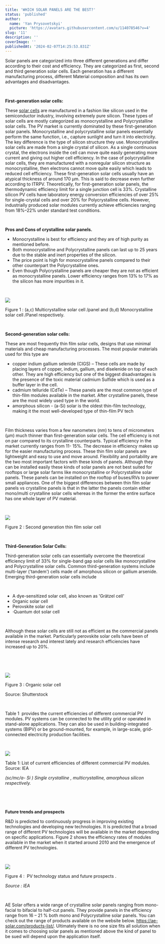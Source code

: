 ```yaml
---
title: 'WHICH SOLAR PANELS ARE THE BEST?'
status: 'published'
author:
  name: 'Yan Prysovetskyi'
  picture: 'https://avatars.githubusercontent.com/u/114078546?v=4'
slug: '11'
description: ''
coverImage: ''
publishedAt: '2024-02-07T14:25:53.831Z'
---
```


Solar panels are categorized into three different generations and differ according to their cost and efficiency. They are categorized as first, second and third generation solar cells. Each generation has a different manufacturing process, different Material composition and has its own advantages and disadvantages.

 

**First-generation solar cells:**

These [solar cells](https://ae-solar.com/) are manufactured in a fashion like silicon used in the semiconductor industry, involving extremely pure silicon. These types of solar cells are mostly categorized as monocrystalline and Polycrystalline solar cells. The PV market is currently dominated by these first-generation solar panels. Monocrystalline and polycrystalline solar panels essentially perform the same function, i.e., capture sunlight and turn it into electricity. The key difference is the type of silicon structure they use. Monocrystalline solar cells are made from a single crystal of silicon. As a single continuous crystal, the electrons inside the cell can move quite easily generating more current and giving out higher cell efficiency. In the case of polycrystalline solar cells, they are manufactured with a nonregular silicon structure as monocrystalline, then electrons cannot move quite easily which leads to reduced cell efficiency. These first-generation solar cells usually have an atypical thickness of around 170 µm. This is said to decrease even further according to ITRPV. Theoretically, for first-generation solar panels, the thermodynamic efficiency limit for a single junction cell is 33%. Crystalline silicon PV cells have laboratory energy conversion efficiencies of over 25% for single-crystal cells and over 20% for Polycrystalline cells. However, industrially produced solar modules currently achieve efficiencies ranging from 18%–22% under standard test conditions.

 

**Pros and Cons of crystalline solar panels.** 

- Monocrystalline is best for efficiency and they are of high purity as mentioned before.
- Both monocrystalline and Polycrystalline panels can last up to 25 years due to the stable and inert properties of the silicon.
- The price point is high for monocrystalline panels compared to their other counterpart the Polycrystalline ones.
- Even though Polycrystalline panels are cheaper they are not as efficient as monocrystalline panels. Lower efficiency ranges from 13% to 17% as the silicon has more impurities in it.

 

![](https://ae-solar.com/wp-content/uploads/2022/10/1-300x182.jpg)

Figure 1 : (a,c) Multicrystalline solar cell /panel and (b,d) Monocrystalline solar cell /Panel respectively.

 

**Second-generation solar cells:**

These are most frequently thin film solar cells, designs that use minimal materials and cheap manufacturing processes. The most popular materials used for this type are

- copper indium gallium selenide (CIGS) – These cells are made by placing layers of copper, indium, gallium, and diselenide on top of each other. They are high efficiency but one of the biggest disadvantages is the presence of the toxic material cadmium Sulfide which is used as a buffer layer in the cell.
- cadmium telluride (CdTe) – These panels are the most common type of thin-film modules available in the market. After crystalline panels, these are the most widely used type in the world.
- amorphous silicon - (a-Si) solar is the oldest thin-film technology, making it the most well-developed type of thin-film PV tech

 

Film thickness varies from a few nanometers (nm) to tens of micrometers (µm) much thinner than first-generation solar cells. The cell efficiency is not on par compared to its crystalline counterparts. Typical efficiency in the market currently ranges from 11- 15%. The decrease in efficiency makes up for the easier manufacturing process. These thin film solar panels are lightweight and easy to use and move around. Flexibility and portability are the two most important factors with these kinds of panels. Although they can be installed easily these kinds of solar panels are not best suited for rooftops or large solar farms like monocrystalline or Polycrystalline solar panels. These panels can be installed on the rooftop of buses/RVs to power small appliances. One of the biggest differences between thin film solar panels vs crystalline panels is that in the latter the panels contain either mono/multi crystalline solar cells whereas in the former the entire surface has one whole layer of PV material.

 

![](https://ae-solar.com/wp-content/uploads/2022/10/2-300x274.jpg)

Figure 2 : Second generation thin film solar cell

 

**Third-Generation Solar Cells:**

Third-generation solar cells can essentially overcome the theoretical efficiency limit of 33% for single-band gap solar cells like monocrystalline and Polycrystalline solar cells. Common third-generation systems include multi-layer ('tandem') cells made of amorphous silicon or gallium arsenide. Emerging third-generation solar cells include

 

- A dye-sensitized solar cell, also known as 'Grätzel cell'
- Organic solar cell
- Perovskite solar cell
- ·Quantum dot solar cell

 

Although these solar cells are still not as efficient as the commercial panels available in the market. Particularly perovskite solar cells have been of intense research and interest lately and research efficiencies have increased up to 20%.

 

 

![](https://ae-solar.com/wp-content/uploads/2022/10/3-300x182.jpg)

Figure 3 : Organic solar cell

Source: Shutterstock

 

Table 1  provides the current efficiencies of different commercial PV modules. PV systems can be connected to the utility grid or operated in stand-alone applications. They can also be used in building-integrated systems (BIPV) or be ground-mounted, for example, in large-scale, grid-connected electricity production facilities.

 

![](https://ae-solar.com/wp-content/uploads/2022/10/Picture-1.png)

Table 1: List of current efficiencies of different commercial PV modules. Source: IEA

*(sc/mc/a- Si ) Single crystalline , multicrystalline, amorphous silicon respectively.*

 

 

**Future trends and prospects** 

R&D is predicted to continuously progress in improving existing technologies and developing new technologies. It is predicted that a broad range of different PV technologies will be available in the market depending on specific applications. Figure 2 shows the efficiency rates of modules available in the market when it started around 2010 and the emergence of different PV technologies.

 

![](https://ae-solar.com/wp-content/uploads/2022/10/4-300x139.jpg)

Figure 4 :  PV technology status and future prospects .

*Source : IEA*

 

AE Solar offers a wide range of crystalline solar panels ranging from mono-facial to bifacial to half-cut panels. They provide panels in the efficiency range from 16 – 21 % both mono and Polycrystalline solar panels. You can check out the range of products available on the website below. <https://ae-solar.com/products-list/>. Ultimately there is no one size fits all solution when it comes to choosing solar panels as mentioned above the kind of panel to be sued will depend upon the application itself.